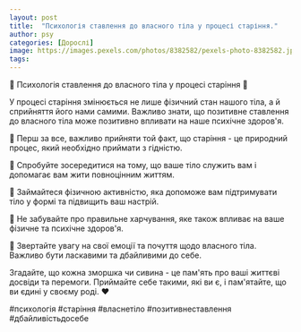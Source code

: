 ```yaml
---
layout: post
title:  "Психологія ставлення до власного тіла у процесі старіння."
author: psy
categories: [Дорослі]
image: https://images.pexels.com/photos/8382582/pexels-photo-8382582.jpeg?auto=compress&cs=tinysrgb&fit=crop&h=627&w=1200
tags: 
---
```


🧠 Психологія ставлення до власного тіла у процесі старіння 🧓

У процесі старіння змінюється не лише фізичний стан нашого тіла, а й сприйняття його нами самими. Важливо знати, що позитивне ставлення до власного тіла може позитивно впливати на наше психічне здоров'я.

🌟 Перш за все, важливо прийняти той факт, що старіння - це природний процес, який необхідно приймати з гідністю. 

🌟 Спробуйте зосередитися на тому, що ваше тіло служить вам і допомагає вам жити повноцінним життям. 

🌟 Займайтеся фізичною активністю, яка допоможе вам підтримувати тіло у формі та підвищить ваш настрій.

🌟 Не забувайте про правильне харчування, яке також впливає на ваше фізичне та психічне здоров'я.

🌟 Звертайте увагу на свої емоції та почуття щодо власного тіла. Важливо бути ласкавими та дбайливими до себе.

Згадайте, що кожна зморшка чи сивина - це пам'ять про ваші життєві досвіди та перемоги. Приймайте себе такими, які ви є, і пам'ятайте, що ви єдині у своєму роді. ❤️

#психологія #старіння #власнетіло #позитивнеставлення #дбайливістьдосебе


